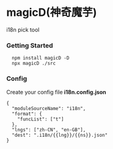 # magicD(神奇魔芋)
i18n pick tool

### Getting Started

```
  npm install magicD -D
  npx magicD ./src
```

### Config
Create your config file **i18n.config.json**
```
{
  "moduleSourceName": "i18n",
  "format": {
    "funcList": ["t"]
  },
  "lngs": ["zh-CN", "en-GB"],
  "dest": ".i18n/{{lng}}/{{ns}}.json"
}
```
